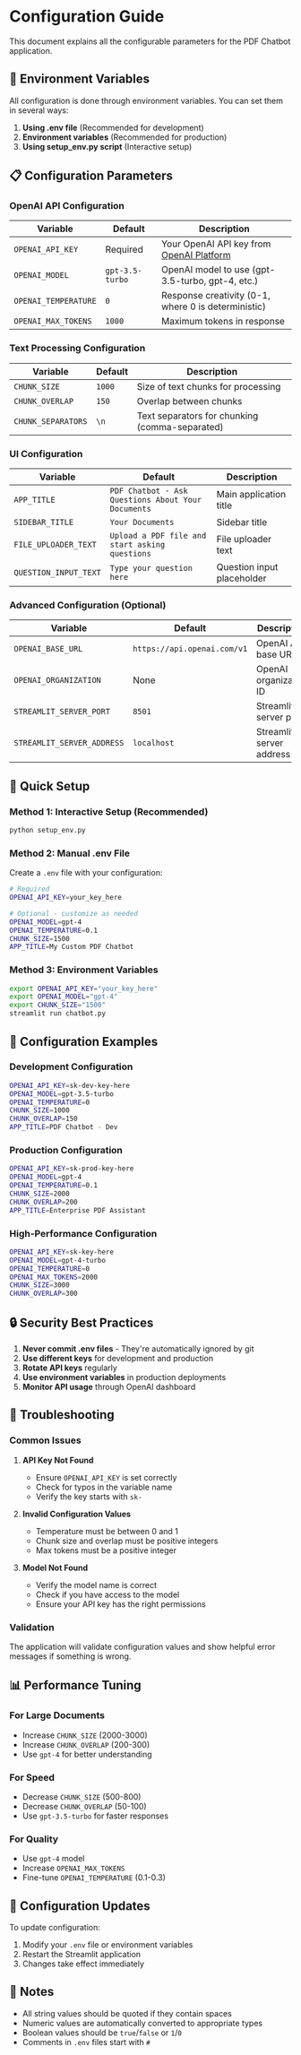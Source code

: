 # Configuration Guide

This document explains all the configurable parameters for the PDF Chatbot application.

## 🔧 Environment Variables

All configuration is done through environment variables. You can set them in several ways:

1. **Using .env file** (Recommended for development)
2. **Environment variables** (Recommended for production)
3. **Using setup_env.py script** (Interactive setup)

## 📋 Configuration Parameters

### OpenAI API Configuration

| Variable | Default | Description |
|----------|---------|-------------|
| `OPENAI_API_KEY` | Required | Your OpenAI API key from [OpenAI Platform](https://platform.openai.com/api-keys) |
| `OPENAI_MODEL` | `gpt-3.5-turbo` | OpenAI model to use (gpt-3.5-turbo, gpt-4, etc.) |
| `OPENAI_TEMPERATURE` | `0` | Response creativity (0-1, where 0 is deterministic) |
| `OPENAI_MAX_TOKENS` | `1000` | Maximum tokens in response |

### Text Processing Configuration

| Variable | Default | Description |
|----------|---------|-------------|
| `CHUNK_SIZE` | `1000` | Size of text chunks for processing |
| `CHUNK_OVERLAP` | `150` | Overlap between chunks |
| `CHUNK_SEPARATORS` | `\n` | Text separators for chunking (comma-separated) |

### UI Configuration

| Variable | Default | Description |
|----------|---------|-------------|
| `APP_TITLE` | `PDF Chatbot - Ask Questions About Your Documents` | Main application title |
| `SIDEBAR_TITLE` | `Your Documents` | Sidebar title |
| `FILE_UPLOADER_TEXT` | `Upload a PDF file and start asking questions` | File uploader text |
| `QUESTION_INPUT_TEXT` | `Type your question here` | Question input placeholder |

### Advanced Configuration (Optional)

| Variable | Default | Description |
|----------|---------|-------------|
| `OPENAI_BASE_URL` | `https://api.openai.com/v1` | OpenAI API base URL |
| `OPENAI_ORGANIZATION` | None | OpenAI organization ID |
| `STREAMLIT_SERVER_PORT` | `8501` | Streamlit server port |
| `STREAMLIT_SERVER_ADDRESS` | `localhost` | Streamlit server address |

## 🚀 Quick Setup

### Method 1: Interactive Setup (Recommended)
```bash
python setup_env.py
```

### Method 2: Manual .env File
Create a `.env` file with your configuration:
```bash
# Required
OPENAI_API_KEY=your_key_here

# Optional - customize as needed
OPENAI_MODEL=gpt-4
OPENAI_TEMPERATURE=0.1
CHUNK_SIZE=1500
APP_TITLE=My Custom PDF Chatbot
```

### Method 3: Environment Variables
```bash
export OPENAI_API_KEY="your_key_here"
export OPENAI_MODEL="gpt-4"
export CHUNK_SIZE="1500"
streamlit run chatbot.py
```

## 🎯 Configuration Examples

### Development Configuration
```bash
OPENAI_API_KEY=sk-dev-key-here
OPENAI_MODEL=gpt-3.5-turbo
OPENAI_TEMPERATURE=0
CHUNK_SIZE=1000
CHUNK_OVERLAP=150
APP_TITLE=PDF Chatbot - Dev
```

### Production Configuration
```bash
OPENAI_API_KEY=sk-prod-key-here
OPENAI_MODEL=gpt-4
OPENAI_TEMPERATURE=0.1
CHUNK_SIZE=2000
CHUNK_OVERLAP=200
APP_TITLE=Enterprise PDF Assistant
```

### High-Performance Configuration
```bash
OPENAI_API_KEY=sk-key-here
OPENAI_MODEL=gpt-4-turbo
OPENAI_TEMPERATURE=0
OPENAI_MAX_TOKENS=2000
CHUNK_SIZE=3000
CHUNK_OVERLAP=300
```

## 🔒 Security Best Practices

1. **Never commit .env files** - They're automatically ignored by git
2. **Use different keys** for development and production
3. **Rotate API keys** regularly
4. **Use environment variables** in production deployments
5. **Monitor API usage** through OpenAI dashboard

## 🐛 Troubleshooting

### Common Issues

1. **API Key Not Found**
   - Ensure `OPENAI_API_KEY` is set correctly
   - Check for typos in the variable name
   - Verify the key starts with `sk-`

2. **Invalid Configuration Values**
   - Temperature must be between 0 and 1
   - Chunk size and overlap must be positive integers
   - Max tokens must be a positive integer

3. **Model Not Found**
   - Verify the model name is correct
   - Check if you have access to the model
   - Ensure your API key has the right permissions

### Validation

The application will validate configuration values and show helpful error messages if something is wrong.

## 📊 Performance Tuning

### For Large Documents
- Increase `CHUNK_SIZE` (2000-3000)
- Increase `CHUNK_OVERLAP` (200-300)
- Use `gpt-4` for better understanding

### For Speed
- Decrease `CHUNK_SIZE` (500-800)
- Decrease `CHUNK_OVERLAP` (50-100)
- Use `gpt-3.5-turbo` for faster responses

### For Quality
- Use `gpt-4` model
- Increase `OPENAI_MAX_TOKENS`
- Fine-tune `OPENAI_TEMPERATURE` (0.1-0.3)

## 🔄 Configuration Updates

To update configuration:
1. Modify your `.env` file or environment variables
2. Restart the Streamlit application
3. Changes take effect immediately

## 📝 Notes

- All string values should be quoted if they contain spaces
- Numeric values are automatically converted to appropriate types
- Boolean values should be `true`/`false` or `1`/`0`
- Comments in `.env` files start with `#`
